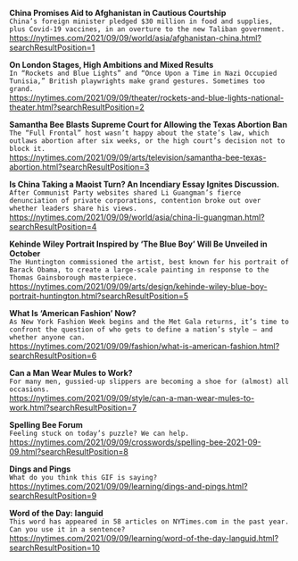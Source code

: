 **China Promises Aid to Afghanistan in Cautious Courtship**\
`China’s foreign minister pledged $30 million in food and supplies, plus Covid-19 vaccines, in an overture to the new Taliban government.`\
https://nytimes.com/2021/09/09/world/asia/afghanistan-china.html?searchResultPosition=1

**On London Stages, High Ambitions and Mixed Results**\
`In “Rockets and Blue Lights” and “Once Upon a Time in Nazi Occupied Tunisia,” British playwrights make grand gestures. Sometimes too grand.`\
https://nytimes.com/2021/09/09/theater/rockets-and-blue-lights-national-theater.html?searchResultPosition=2

**Samantha Bee Blasts Supreme Court for Allowing the Texas Abortion Ban**\
`The “Full Frontal” host wasn’t happy about the state’s law, which outlaws abortion after six weeks, or the high court’s decision not to block it.`\
https://nytimes.com/2021/09/09/arts/television/samantha-bee-texas-abortion.html?searchResultPosition=3

**Is China Taking a Maoist Turn? An Incendiary Essay Ignites Discussion.**\
`After Communist Party websites shared Li Guangman’s fierce denunciation of private corporations, contention broke out over whether leaders share his views.`\
https://nytimes.com/2021/09/09/world/asia/china-li-guangman.html?searchResultPosition=4

**Kehinde Wiley Portrait Inspired by ‘The Blue Boy’ Will Be Unveiled in October**\
`The Huntington commissioned the artist, best known for his portrait of Barack Obama, to create a large-scale painting in response to the Thomas Gainsborough masterpiece.`\
https://nytimes.com/2021/09/09/arts/design/kehinde-wiley-blue-boy-portrait-huntington.html?searchResultPosition=5

**What Is ‘American Fashion’ Now?**\
`As New York Fashion Week begins and the Met Gala returns, it’s time to confront the question of who gets to define a nation’s style — and whether anyone can.`\
https://nytimes.com/2021/09/09/fashion/what-is-american-fashion.html?searchResultPosition=6

**Can a Man Wear Mules to Work?**\
`For many men, gussied-up slippers are becoming a shoe for (almost) all occasions.`\
https://nytimes.com/2021/09/09/style/can-a-man-wear-mules-to-work.html?searchResultPosition=7

**Spelling Bee Forum**\
`Feeling stuck on today’s puzzle? We can help.`\
https://nytimes.com/2021/09/09/crosswords/spelling-bee-2021-09-09.html?searchResultPosition=8

**Dings and Pings**\
`What do you think this GIF is saying?`\
https://nytimes.com/2021/09/09/learning/dings-and-pings.html?searchResultPosition=9

**Word of the Day: languid**\
`This word has appeared in 58 articles on NYTimes.com in the past year. Can you use it in a sentence?`\
https://nytimes.com/2021/09/09/learning/word-of-the-day-languid.html?searchResultPosition=10

